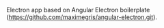 Electron app based on Angular Electron boilerplate (https://github.com/maximegris/angular-electron.git).
